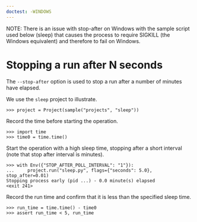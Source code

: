 ```yaml
---
doctest: -WINDOWS
---
```


NOTE: There is an issue with stop-after on Windows with the sample
script used below (sleep) that causes the process to require SIGKILL
(the Windows equivalent) and therefore to fail on Windows.

# Stopping a run after N seconds

The `--stop-after` option is used to stop a run after a number of
minutes have elapsed.

We use the `sleep` project to illustrate.

    >>> project = Project(sample("projects", "sleep"))

Record the time before starting the operation.

    >>> import time
    >>> time0 = time.time()

Start the operation with a high sleep time, stopping after a short
interval (note that stop after interval is minutes).

    >>> with Env({"STOP_AFTER_POLL_INTERVAL": "1"}):
    ...     project.run("sleep.py", flags={"seconds": 5.0}, stop_after=0.01)
    Stopping process early (pid ...) - 0.0 minute(s) elapsed
    <exit 241>

Record the run time and confirm that it is less than the specified
sleep time.

    >>> run_time = time.time() - time0
    >>> assert run_time < 5, run_time
